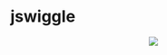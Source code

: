 # jswiggle

<p align="center">
    <img src="https://raw.githubusercontent.com/henrhie/jsfiddle/master/img/main.png">
  </a>
</p>
